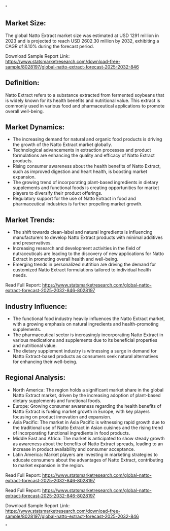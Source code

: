 "<html>
<head>
<title>Natto Extract Market, Global Outlook and Forecast 2025-2032</title>
</head>
<body>

<h2>Market Size:</h2>
<p>The global Natto Extract market size was estimated at USD 1291 million in 2023 and is projected to reach USD 2602.30 million by 2032, exhibiting a CAGR of 8.10% during the forecast period.</p>
<p>Download Sample Report Link: <a href='https://www.statsmarketresearch.com/download-free-sample/8028197/global-natto-extract-forecast-2025-2032-846'>https://www.statsmarketresearch.com/download-free-sample/8028197/global-natto-extract-forecast-2025-2032-846</a></p>

<h2>Definition:</h2>
<p>Natto Extract refers to a substance extracted from fermented soybeans that is widely known for its health benefits and nutritional value. This extract is commonly used in various food and pharmaceutical applications to promote overall well-being.</p>

<h2>Market Dynamics:</h2>
<ul>
<li>The increasing demand for natural and organic food products is driving the growth of the Natto Extract market globally.</li>
<li>Technological advancements in extraction processes and product formulations are enhancing the quality and efficacy of Natto Extract products.</li>
<li>Rising consumer awareness about the health benefits of Natto Extract, such as improved digestion and heart health, is boosting market expansion.</li>
<li>The growing trend of incorporating plant-based ingredients in dietary supplements and functional foods is creating opportunities for market players to diversify their product offerings.</li>
<li>Regulatory support for the use of Natto Extract in food and pharmaceutical industries is further propelling market growth.</li>
</ul>

<h2>Market Trends:</h2>
<ul>
<li>The shift towards clean-label and natural ingredients is influencing manufacturers to develop Natto Extract products with minimal additives and preservatives.</li>
<li>Increasing research and development activities in the field of nutraceuticals are leading to the discovery of new applications for Natto Extract in promoting overall health and well-being.</li>
<li>Emerging trends in personalized nutrition are driving the demand for customized Natto Extract formulations tailored to individual health needs.</li>
</ul>
<p>Read Full Report: <a href='https://www.statsmarketresearch.com/global-natto-extract-forecast-2025-2032-846-8028197'>https://www.statsmarketresearch.com/global-natto-extract-forecast-2025-2032-846-8028197</a></p>

<h2>Industry Influence:</h2>
<ul>
<li>The functional food industry heavily influences the Natto Extract market, with a growing emphasis on natural ingredients and health-promoting supplements.</li>
<li>The pharmaceutical sector is increasingly incorporating Natto Extract in various medications and supplements due to its beneficial properties and nutritional value.</li>
<li>The dietary supplement industry is witnessing a surge in demand for Natto Extract-based products as consumers seek natural alternatives for enhancing their well-being.</li>
</ul>

<h2>Regional Analysis:</h2>
<ul>
<li>North America: The region holds a significant market share in the global Natto Extract market, driven by the increasing adoption of plant-based dietary supplements and functional foods.</li>
<li>Europe: Growing consumer awareness regarding the health benefits of Natto Extract is fueling market growth in Europe, with key players focusing on product innovation and expansion.</li>
<li>Asia Pacific: The market in Asia Pacific is witnessing rapid growth due to the traditional use of Natto Extract in Asian cuisines and the rising trend of incorporating functional ingredients in food products.</li>
<li>Middle East and Africa: The market is anticipated to show steady growth as awareness about the benefits of Natto Extract spreads, leading to an increase in product availability and consumer acceptance.</li>
<li>Latin America: Market players are investing in marketing strategies to educate consumers about the advantages of Natto Extract, contributing to market expansion in the region.</li>
</ul>
<p>Read Full Report: <a href='https://www.statsmarketresearch.com/global-natto-extract-forecast-2025-2032-846-8028197'>https://www.statsmarketresearch.com/global-natto-extract-forecast-2025-2032-846-8028197</a></p>

<p>Read Full Report: <a href='https://www.statsmarketresearch.com/global-natto-extract-forecast-2025-2032-846-8028197'>https://www.statsmarketresearch.com/global-natto-extract-forecast-2025-2032-846-8028197</a></p>
<p>Download Sample Report Link: <a href='https://www.statsmarketresearch.com/download-free-sample/8028197/global-natto-extract-forecast-2025-2032-846'>https://www.statsmarketresearch.com/download-free-sample/8028197/global-natto-extract-forecast-2025-2032-846</a></p>

</body>
</html>"
